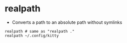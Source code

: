 # realpath

- Converts a path to an absolute path without symlinks

```shell
realpath # same as "realpath ."
realpath ~/.config/kitty
```
